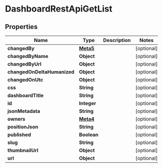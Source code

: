 # DashboardRestApiGetList

## Properties
Name | Type | Description | Notes
------------ | ------------- | ------------- | -------------
**changedBy** | [**Meta5**](Meta5.md) |  |  [optional]
**changedByName** | **Object** |  |  [optional]
**changedByUrl** | **Object** |  |  [optional]
**changedOnDeltaHumanized** | **Object** |  |  [optional]
**changedOnUtc** | **Object** |  |  [optional]
**css** | **String** |  |  [optional]
**dashboardTitle** | **String** |  |  [optional]
**id** | **Integer** |  |  [optional]
**jsonMetadata** | **String** |  |  [optional]
**owners** | [**Meta4**](Meta4.md) |  |  [optional]
**positionJson** | **String** |  |  [optional]
**published** | **Boolean** |  |  [optional]
**slug** | **String** |  |  [optional]
**thumbnailUrl** | **Object** |  |  [optional]
**url** | **Object** |  |  [optional]
